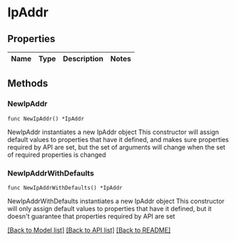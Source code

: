 # IpAddr

## Properties

Name | Type | Description | Notes
------------ | ------------- | ------------- | -------------

## Methods

### NewIpAddr

`func NewIpAddr() *IpAddr`

NewIpAddr instantiates a new IpAddr object
This constructor will assign default values to properties that have it defined,
and makes sure properties required by API are set, but the set of arguments
will change when the set of required properties is changed

### NewIpAddrWithDefaults

`func NewIpAddrWithDefaults() *IpAddr`

NewIpAddrWithDefaults instantiates a new IpAddr object
This constructor will only assign default values to properties that have it defined,
but it doesn't guarantee that properties required by API are set


[[Back to Model list]](../README.md#documentation-for-models) [[Back to API list]](../README.md#documentation-for-api-endpoints) [[Back to README]](../README.md)


